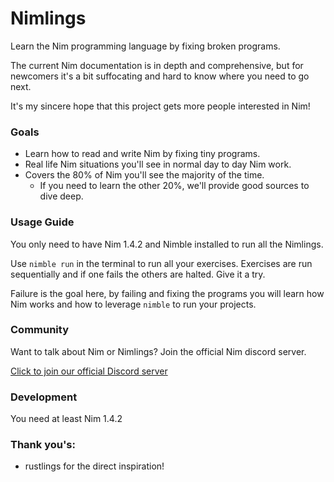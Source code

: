 # Nimlings

Learn the Nim programming language by fixing broken programs.

The current Nim documentation is in depth and comprehensive, but for newcomers it's a bit 
suffocating and hard to know where you need to go next.

It's my sincere hope that this project gets more people interested in Nim!

### Goals

- Learn how to read and write Nim by fixing tiny programs.
- Real life Nim situations you'll see in normal day to day Nim work.
- Covers the 80% of Nim you'll see the majority of the time. 
  - If you need to learn the other 20%, we'll provide good sources to dive deep.

### Usage Guide

You only need to have Nim 1.4.2 and Nimble installed to run all the Nimlings.

Use `nimble run` in the terminal to run all your exercises. Exercises are
run sequentially and if one fails the others are halted. Give it a try.

Failure is the goal here, by failing and fixing the programs you will learn
how Nim works and how to leverage `nimble` to run your projects.

### Community

Want to talk about Nim or Nimlings? Join the official Nim discord server.

[Click to join our official Discord server](https://discord.gg/bjNXRC3jZF)

### Development

You need at least Nim 1.4.2

### Thank you's:

- rustlings for the direct inspiration!